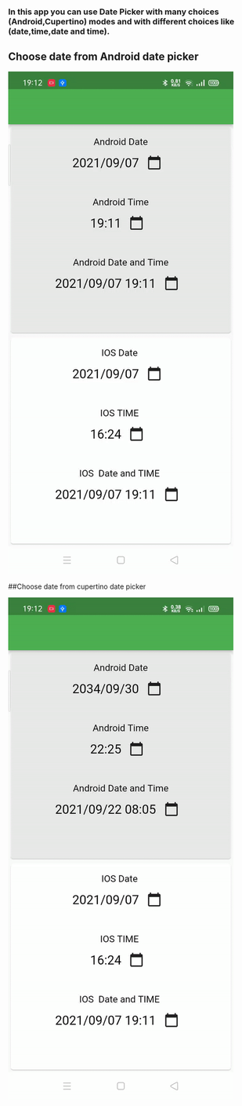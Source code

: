 
### In this app you can use Date Picker with many choices (Android,Cupertino) modes and with different choices like (date,time,date and time).


## Choose date from Android date picker

![](media/android.gif)


##Choose date from cupertino date picker

![](media/cupertino.gif)

